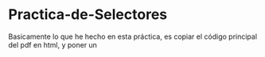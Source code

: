 # Practica-de-Selectores
Basicamente lo que he hecho en esta práctica, es copiar el código principal del pdf en html, y poner un <style> con la parte de css del pdf. También he creado un archivo .css, pero como no sabía poner allí el código, y luego vincular al html, pues lo he puesto todo dentro del archivo html. 
